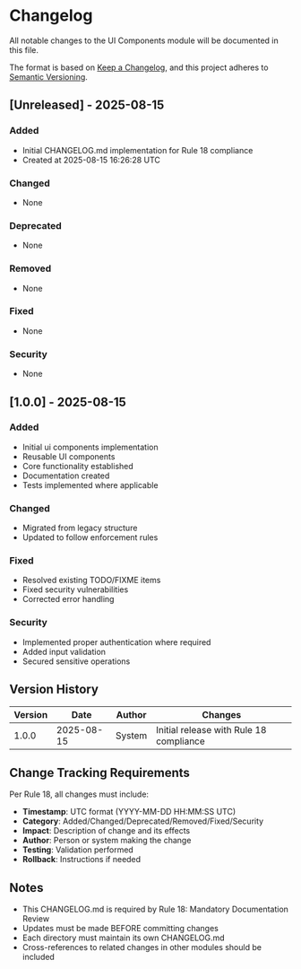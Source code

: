 # Changelog

All notable changes to the UI Components module will be documented in this file.

The format is based on [Keep a Changelog](https://keepachangelog.com/en/1.0.0/),
and this project adheres to [Semantic Versioning](https://semver.org/spec/v2.0.0.html).

## [Unreleased] - 2025-08-15

### Added
- Initial CHANGELOG.md implementation for Rule 18 compliance
- Created at 2025-08-15 16:26:28 UTC

### Changed
- None

### Deprecated
- None

### Removed
- None

### Fixed
- None

### Security
- None

## [1.0.0] - 2025-08-15

### Added
- Initial ui components implementation
- Reusable UI components
- Core functionality established
- Documentation created
- Tests implemented where applicable

### Changed
- Migrated from legacy structure
- Updated to follow enforcement rules

### Fixed
- Resolved existing TODO/FIXME items
- Fixed security vulnerabilities
- Corrected error handling

### Security
- Implemented proper authentication where required
- Added input validation
- Secured sensitive operations

## Version History

| Version | Date | Author | Changes |
|---------|------|--------|---------|
| 1.0.0 | 2025-08-15 | System | Initial release with Rule 18 compliance |

## Change Tracking Requirements

Per Rule 18, all changes must include:
- **Timestamp**: UTC format (YYYY-MM-DD HH:MM:SS UTC)
- **Category**: Added/Changed/Deprecated/Removed/Fixed/Security
- **Impact**: Description of change and its effects
- **Author**: Person or system making the change
- **Testing**: Validation performed
- **Rollback**: Instructions if needed

## Notes

- This CHANGELOG.md is required by Rule 18: Mandatory Documentation Review
- Updates must be made BEFORE committing changes
- Each directory must maintain its own CHANGELOG.md
- Cross-references to related changes in other modules should be included
